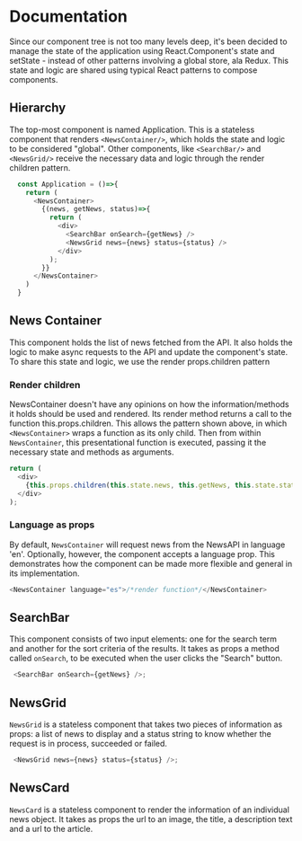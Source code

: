 # Documentation

Since our component tree is not too many levels deep, it's been decided to manage the state of the application using React.Component's state and setState - instead of other patterns involving a global store, ala Redux. This state and logic are shared using typical React patterns to compose components.

## Hierarchy

The top-most component is named Application. This is a stateless component that renders `<NewsContainer/>`, which holds the state and logic to be considered "global". Other components, like `<SearchBar/>` and `<NewsGrid/>` receive the necessary data and logic through the render children pattern.

```javascript
  const Application = ()=>{
    return (
      <NewsContainer>
        {(news, getNews, status)=>{
          return (
            <div>
              <SearchBar onSearch={getNews} />
              <NewsGrid news={news} status={status} />
            </div>
          );
        }}
      </NewsContainer>
    )
  }
```

## News Container

This component holds the list of news fetched from the API. It also holds the logic to make async requests to the API and update the component's state. To share this state and logic, we use the render props.children pattern

### Render children

NewsContainer doesn't have any opinions on how the information/methods it holds should be used and rendered. Its render method returns a call to the function this.props.children. This allows the pattern shown above, in which `<NewsContainer>` wraps a function as its only child. Then from within `NewsContainer`, this presentational function is executed, passing it the necessary state and methods as arguments.

```javascript
return (
  <div>
    {this.props.children(this.state.news, this.getNews, this.state.status)}
  </div>
);
```

### Language as props

By default, `NewsContainer` will request news from the NewsAPI in language 'en'. Optionally, however, the component accepts a language prop. This demonstrates how the component can be made more flexible and general in its implementation.

```javascript
<NewsContainer language="es">/*render function*/</NewsContainer>
```

## SearchBar

This component consists of two input elements: one for the search term and another for the sort criteria of the results. It takes as props a method called `onSearch`, to be executed when the user clicks the "Search" button.

```javascript
 <SearchBar onSearch={getNews} />;
```

## NewsGrid

`NewsGrid` is a stateless component that takes two pieces of information as props: a list of news to display and a status string to know whether the request is in process, succeeded or failed.

```javascript
 <NewsGrid news={news} status={status} />;
```

## NewsCard

`NewsCard` is a stateless component to render the information of an individual news object. It takes as props the url to an image, the title, a description text and a url to the article.
